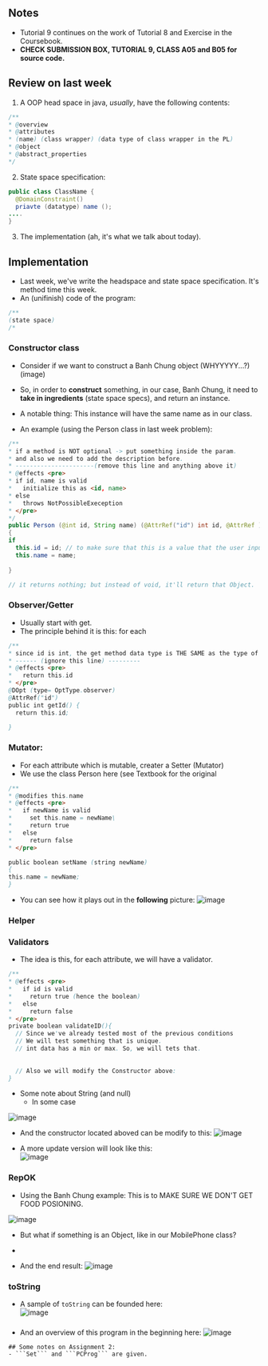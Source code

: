 ## Notes
- Tutorial 9 continues on the work of Tutorial 8 and Exercise in the Coursebook.
- **CHECK SUBMISSION BOX, TUTORIAL 9, CLASS A05 and B05 for source code.**

## Review on last week
1. A OOP head space in java, *usually*, have the following contents:
```java
/**
* @overview
* @attributes
* (name) (class wrapper) (data type of class wrapper in the PL)
* @object
* @abstract_properties
*/
```

2. State space specification:
```java
public class ClassName {
  @DomainConstraint()
  priavte (datatype) name ();
....
}
```
3. The implementation (ah, it's what we talk about today).

## Implementation
- Last week, we've write the headspace and state space specification. It's method time this week. 
- An (unifinish) code of the program: 
```java
/**
(state space)
/*
```


### Constructor class
- Consider if we want to construct a Banh Chung object (WHYYYYY...?)
(image)


- So, in order to **construct** something, in our case, Banh Chung, it need to **take in ingredients** (state space specs), and return an instance. 
- A notable thing: This instance will have the same name as in our class. 
- An example (using the Person class in last week problem):
```java
/**
* if a method is NOT optional -> put something inside the param.
* and also we need to add the description before. 
* ----------------------(remove this line and anything above it)
* @effects <pre>
* if id, name is valid
*   initialize this as <id, name>
* else 
*   throws NotPossibleExeception
* </pre>
*/
public Person (@int id, String name) (@AttrRef("id") int id, @AttrRef )
{
if 
  this.id = id; // to make sure that this is a value that the user input in
  this.name = name;
  
}

// it returns nothing; but instead of void, it'll return that Object.
```
### Observer/Getter
- Usually start with get.
- The principle behind it is this: for each 
```java
/**
* since id is int, the get method data type is THE SAME as the type of data.
* ------ (ignore this line) --------- 
* @effects <pre>
*   return this.id
* </pre>
@DOpt (type= OptType.observer)
@AttrRef("id")
public int getId() {
  return this.id;

}
```

### Mutator:
- For each attribute which is mutable, creater a Setter (Mutator)
- We use the class Person here (see Textbook for the original 
```java
/**
* @modifies this.name
* @effects <pre>
*   if newName is valid
*     set this.name = newName\
*     return true
*   else
*     return false
* </pre>

public boolean setName (string newName)
{
this.name = newName;
}
```
- You can see how it plays out in the **following** picture:
![image](https://user-images.githubusercontent.com/113848893/229960288-267ac513-b6be-4e08-9ddc-97e5734c895a.png)

### Helper




### Validators
- The idea is this, for each attribute, we will have a validator. 
```java
/**
* @effects <pre>
*   if id is valid
*     return true (hence the boolean)
*   else
*     return false
* </pre>
private boolean validateID(){
  // Since we've already tested most of the previous conditions
  // We will test something that is unique.
  // int data has a min or max. So, we will tets that.
  
 
  // Also we will modify the Constructor above: 
}
```
- Some note about String (and null)
  - In some case

![image](https://user-images.githubusercontent.com/113848893/229962007-6bb33c64-89bb-44d7-be43-965396e6bd6c.png)

- And the constructor located aboved can be modify to this:
![image](https://user-images.githubusercontent.com/113848893/229962321-51df27a3-bb10-49f9-a8ce-391facef9422.png)

- A more update version will look like this:\
 ![image](https://user-images.githubusercontent.com/113848893/229962530-303e5dfb-1241-48d2-a737-4380e33573ef.png)

### RepOK
- Using the Banh Chung example: This is to MAKE SURE WE DON'T GET FOOD POSIONING.

![image](https://user-images.githubusercontent.com/113848893/229963112-da7c4e4d-e8cc-4e35-b1c5-58cb7366d2ef.png)

- But what if something is an Object, like in our MobilePhone class?
- 

- And the end result:
![image](https://user-images.githubusercontent.com/113848893/229963557-487820ed-6648-41f8-ae8c-612f3a7843ae.png)



### toString 
- A sample of ```toString``` can be founded here:\
![image](https://user-images.githubusercontent.com/113848893/229963680-42145da6-9c1b-408e-9a21-e16e0866d9de.png)


###
- And an overview of this program in the beginning here:
![image](https://user-images.githubusercontent.com/113848893/229953569-ed4e2a7a-8c7b-4558-9748-78ef7760551f.png)


```
## Some notes on Assignment 2:
- ```Set``` and ```PCProg``` are given. 
